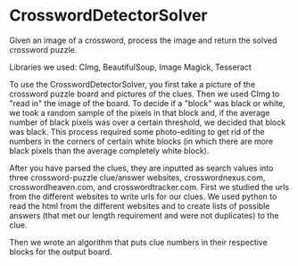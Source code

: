 CrosswordDetectorSolver
=======================

Given an image of a crossword, process the image and return the solved crossword puzzle.

Libraries we used: CImg, BeautifulSoup, Image Magick, Tesseract

To use the CrosswordDetectorSolver, you first take a picture of the crossword puzzle board and pictures of the clues.  Then we used CImg to "read in" the image of the board.  To decide if a "block" was black or white, we took a random sample of the pixels in that block and, if the average number of black pixels was over a certain threshold, we decided that block was black.  This process required some photo-editing to get rid of the numbers in the corners of certain white blocks (in which there are more black pixels than the average completely white block).

After you have parsed the clues, they are inputted as search values into three crossword-puzzle clue/answer websites, crosswordnexus.com, crosswordheaven.com, and crosswordtracker.com.  First we studied the urls from the different websites to write urls for our clues.  We used python to read the html from the different websites and to create lists of possible answers (that met our length requirement and were not duplicates) to the clue. 

Then we wrote an algorithm that puts clue numbers in their respective blocks for the output board.   
 
